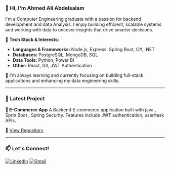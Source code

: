 ### 👋 Hi, I'm Ahmed Ali Abdelsalam

I'm a Computer Engineering graduate with a passion for backend development and data Analysis. I enjoy building efficient, scalable systems and working with data to uncover insights that drive smarter decisions.

🔧 **Tech Stack & Interests:**

* **Languages & Frameworks:** Node.js, Express, Spring Boot, C#, .NET
* **Databases:** PostgreSQL, MongoDB, SQL
* **Data Tools:** Python, Power BI
* **Other:** React, Git, JWT Authentication

🚀 I'm always learning and currently focusing on building full-stack applications and enhancing my data engineering skills.

---

### 📌 Latest Project

**📝 E-Commerce App**
A Backend E-commerce application built with java , Sprin Boot , Spring Security. Features include JWT authentication, user/task APIs.

🔗 [View Repository](https://github.com/Ahmed-ali-abd-elsalam/Ecommerce)

---

### 📫 Let's Connect!

[![LinkedIn](https://img.shields.io/badge/LinkedIn-Connect-blue?logo=linkedin)](https://www.linkedin.com/in/ahmed-abdelsalam-983604228/)
[![Gmail](https://img.shields.io/badge/Gmail-Email-red?logo=gmail)](mailto:ahmed.ali.abd.elsalam.1@gmail.com)
